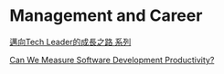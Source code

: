 # Management and Career

[邁向Tech Leader的成長之路 系列](https://ithelp.ithome.com.tw/users/20141895/ironman/4801)

[Can We Measure Software Development Productivity?](https://medium.com/nickonsoftware/can-we-measure-software-development-productivity-a2138d2f7011)
